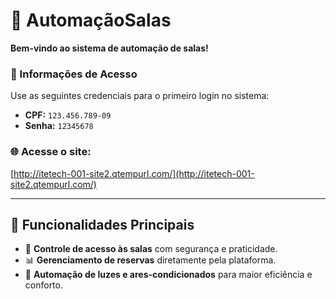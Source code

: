 # 🏢 AutomaçãoSalas

**Bem-vindo ao sistema de automação de salas!**

### 📝 Informações de Acesso
Use as seguintes credenciais para o primeiro login no sistema:

- **CPF:** `123.456.789-09`
- **Senha:** `12345678`

### 🌐 Acesse o site:
[http://itetech-001-site2.qtempurl.com/](http://itetech-001-site2.qtempurl.com/)

---

## 🚀 Funcionalidades Principais
- 🔑 **Controle de acesso às salas** com segurança e praticidade.  
- 📊 **Gerenciamento de reservas** diretamente pela plataforma.  
- 🌟 **Automação de luzes e ares-condicionados** para maior eficiência e conforto.  
